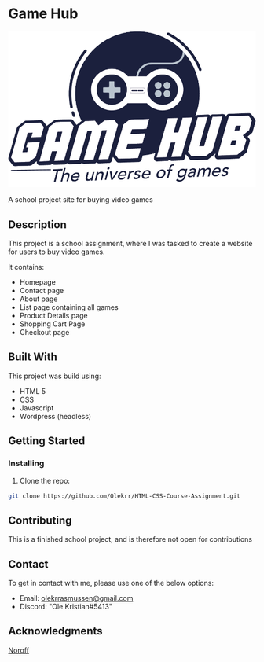 # Game Hub

![logo](assets/images/readmelogo.png)

A school project site for buying video games

## Description

This project is a school assignment, where I was tasked to create a website for users to buy video games.

It contains:

- Homepage
- Contact page
- About page
- List page containing all games
- Product Details page
- Shopping Cart Page
- Checkout page

## Built With

This project was build using:

- HTML 5
- CSS
- Javascript
- Wordpress (headless)

## Getting Started

### Installing

1. Clone the repo:

```bash
git clone https://github.com/Olekrr/HTML-CSS-Course-Assignment.git
```


## Contributing

This is a finished school project, and is therefore not open for contributions

## Contact

To get in contact with me, please use one of the below options:

- Email: olekrrasmussen@gmail.com
- Discord: "Ole Kristian#5413"

## Acknowledgments

[Noroff](https://www.noroff.no/en)
